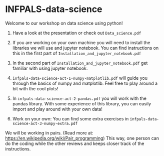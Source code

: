 # INFPALS-data-science

Welcome to our workshop on data science using python!

1. Have a look at the presentation or check out `Data_science.pdf`

2. If you are working on your own machine you will need to install the libraries we will use and jupyter notebook. You can find instructions on this in the first part of `Installation_and_jupyter_notebook.pdf`

3. In the second part of `Installation_and_jupyter_notebook.pdf` get familiar with using jupyter notebook.

4. `infpals-data-science-act-1-numpy-matplotlib.pdf` will guide you through the basics of numpy and matplotlib. Feel free to play around a bit with the cool plots!

5. In `infpals-data-science-act-2-pandas.pdf` you will work with the pandas library. With some experience of this library, you can easily import and play around with your own data!

6. Work on your own: You can find some extra exercises in `infpals-data-science-act-3-numpy-extra.pdf`

We will be working in pairs. (Read more at: https://en.wikipedia.org/wiki/Pair_programming) This way, one person can do the coding while the other reviews and keeps closer track of the instructions.
